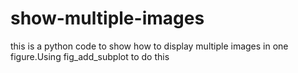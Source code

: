 # show-multiple-images
this is a python code to show how to display multiple images in one figure.Using fig_add_subplot to do this
